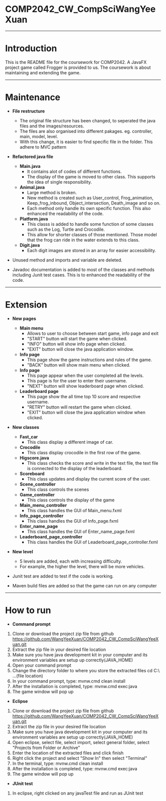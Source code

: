# COMP2042_CW_CompSciWangYeeXuan

---

# Introduction

This is the README file for the coursework for COMP2042. A JavaFX project game called Frogger is provided to us. The coursework is about maintaining and extending the game.

---

# Maintenance

* **File restructure**
  - The original file structure has been changed, to seperated the java files and the images/resources. 
  - The files are also organised into different pakages. eg. controller, main, model, level.
  - With this change, it is easier to find specific file in the folder. This adhere to MVC pattern

* **Refactored java file**

  * **Main.java** 
    - It contains alot of codes of different functions. 
    - The display of the game is moved to other class. This supports the idea of single responsibility.
  * **Animal.java** 
    - Large method is broken. 
    - New method is created such as User_control, Frog_animation, Keep_frog_inbound, Object_intersection, Death_image and so on. 
    - Each method only handle its own specific function. This also enhanced the readability of the code.
  * **Platform.java** 
    - This classs is added to handle some function of some classes such as the Log, Turtle and Crocodile. 
    - This allow for shorter classes of those mentioned. Those model that the frog can ride in the water extends to this class.
  * **Digit.java**
    - Each digit images are stored in an array for easier accessibility.
  
* Unused method and imports and variable are deleted.

* Javadoc documentation is added to most of the classes and methods including Junit test cases. This is to enhanced the readability of the code. 

---

# Extension

* **New pages**

  * **Main menu**
    - Allows to user to choose between start game, info page and exit
    - "START" button will start the game when clicked.
    - "INFO" button will show info page when clicked. 
    - "EXIT" button will close the java application window. 
  * **Info page**
    - This page show the game instructions and rules of the game.
    - "BACK" button will show main menu when clicked.
  * **Info page**
    - This page appear when the user completed all the levels.
    - This page is for the user to enter their username. 
    - "NEXT" button will show leaderboard page when clicked. 
  * **Leaderboard page**
    - This page show the all time top 10 score and respective username.
    - "RETRY" button will restart the game when clicked. 
    - "EXIT" button will close the java application window when clicked.

* **New classes**
  
  * **Fast_car**
    - This class display a different image of car.
  * **Crocodile**
    - This class display crocodile in the first row of the game. 
  * **Higscore.java**
    - This class checks the score and write in the text file, the text file is connected to the display of the leaderboard.
  * **Scoreboard**
    - This class updates and display the current score of the user.
  * **Scene_controller**
    - This class controls the scenes 
  * **Game_controller**
    - This class controls the display of the game 
  * **Main_menu_controller**
    - This class handles the GUI of Main_menu.fxml
  * **Info_page_controller**
    - This class handles the GUI of Info_page.fxml
  * **Enter_name_page**
    - This class handles the GUI of Enter_name_page.fxml
  * **Leaderboard_page_controller**
    - This class handles the GUI of Leaderboard_page_controller.fxml
   
* **New level**

  * 5 levels are added, each with increasing difficulty. 
  * For example, the higher the level, there will be more vehicles. 

* Junit test are added to test if the code is working. 

* Maven build files are added so that the game can run on any computer

---

# How to run

* **Command prompt**
1) Clone or download the project zip file from github
   https://github.com/WangYeeXuan/COMP2042_CW_CompSciWangYeeXuan.git 
2) Extract the zip file in your desired file location   
3) Make sure you have java development kit in your computer and its environment variables are setup up correctly(JAVA_HOME)   
4) Open your command prompt 
5) Change the directory folder to where you store the extracted files
   cd C:\ ...(file location)
6) In your command prompt, type:
   mvnw.cmd clean install
7) After the installation is completed, type:
   mvnw.cmd exec:java
8) The game window will pop up

* **Eclipse**
1) Clone or download the project zip file from github 
   https://github.com/WangYeeXuan/COMP2042_CW_CompSciWangYeeXuan.git 
2) Extract the zip file in your desired file location   
3) Make sure you have java development kit in your computer and its environment variables are setup up correctly(JAVA_HOME)   
4) Open eclipse, select file, select import, select general folder, select "Projects from Folder or Archive"
5) Enter the location of the extracted files and click finish
6) Right click the project and select "Show In" then select "Terminal"
7) In the terminal, type:
   mvnw.cmd clean install
8) After the installation is completed, type:
   mvnw.cmd exec:java
9) The game window will pop up

* **JUnit test**
1) In eclipse, right clicked on any javaTest file and run as JUnit test